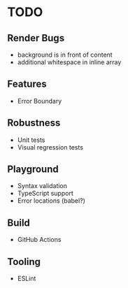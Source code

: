 # TODO

## Render Bugs

* background is in front of content
* additional whitespace in inline array

## Features

* Error Boundary

## Robustness

* Unit tests
* Visual regression tests

## Playground

* Syntax validation
* TypeScript support
* Error locations (babel?)

## Build

* GitHub Actions

## Tooling

* ESLint

